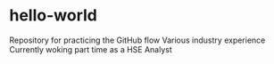# hello-world
Repository for practicing the GitHub flow
Various industry experience
Currently woking part time as a HSE Analyst
